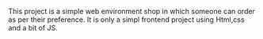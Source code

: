 This project is a simple web environment shop in which someone can order as per their preference.
It is only a simpl frontend project using Html,css and a bit of JS.
